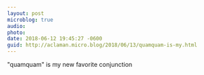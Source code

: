 ```yaml
---
layout: post
microblog: true
audio: 
photo: 
date: 2018-06-12 19:45:27 -0600
guid: http://aclaman.micro.blog/2018/06/13/quamquam-is-my.html
---
```

"quamquam" is my new favorite conjunction
